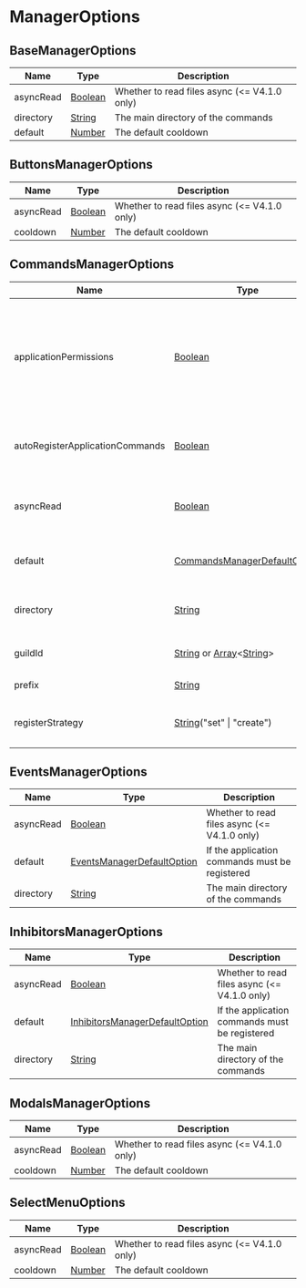 # ManagerOptions

## BaseManagerOptions

| Name      | Type                                                                                          | Description                                  |
| --------- | --------------------------------------------------------------------------------------------- | -------------------------------------------- |
| asyncRead | [Boolean](https://developer.mozilla.org/docs/Web/JavaScript/Reference/Global_Objects/Boolean) | Whether to read files async (<= V4.1.0 only) |
| directory | [String](https://developer.mozilla.org/docs/Web/JavaScript/Reference/Global_Objects/String)   | The main directory of the commands           |
| default   | [Number](https://developer.mozilla.org/docs/Web/JavaScript/Reference/Global_Objects/Number)   | The default cooldown                         |

## ButtonsManagerOptions

| Name      | Type                                                                                          | Description                                  |
| --------- | --------------------------------------------------------------------------------------------- | -------------------------------------------- |
| asyncRead | [Boolean](https://developer.mozilla.org/docs/Web/JavaScript/Reference/Global_Objects/Boolean) | Whether to read files async (<= V4.1.0 only) |
| cooldown  | [Number](https://developer.mozilla.org/docs/Web/JavaScript/Reference/Global_Objects/Number)   | The default cooldown                         |

## CommandsManagerOptions

| Name                            | Type                                                                                                                                                                                                                                                                                    | Description                                                                             |
| ------------------------------- | --------------------------------------------------------------------------------------------------------------------------------------------------------------------------------------------------------------------------------------------------------------------------------------- | --------------------------------------------------------------------------------------- |
| applicationPermissions          | [Boolean](https://developer.mozilla.org/docs/Web/JavaScript/Reference/Global_Objects/Boolean)                                                                                                                                                                                           | If the permissions for app commands must be required (only available if guildId is set) |
| autoRegisterApplicationCommands | [Boolean](https://developer.mozilla.org/docs/Web/JavaScript/Reference/Global_Objects/Boolean)                                                                                                                                                                                           | If the application commands must be registered                                          |
| asyncRead                       | [Boolean](https://developer.mozilla.org/docs/Web/JavaScript/Reference/Global_Objects/Boolean)                                                                                                                                                                                           | Whether to read files async (<= V4.1.0 only)                                            |
| default                         | [CommandsManagerDefaultOption](./ManagersDefaultOptions.md#commandsmanagerdefaultoptions)                                                                                                                                                                                               | The main directory of the commands                                                      |
| directory                       | [String](https://developer.mozilla.org/docs/Web/JavaScript/Reference/Global_Objects/String)                                                                                                                                                                                             | The main directory of the commands                                                      |
| guildId                         | [String](https://developer.mozilla.org/docs/Web/JavaScript/Reference/Global_Objects/String) or [Array](hthttps://developer.mozilla.org/docs/Web/JavaScript/Reference/Global_Objects/Array)<[String](https://developer.mozilla.org/docs/Web/JavaScript/Reference/Global_Objects/String)> | The guild to register commands                                                          |
| prefix                          | [String](https://developer.mozilla.org/docs/Web/JavaScript/Reference/Global_Objects/String)                                                                                                                                                                                             | The prefix for the bot                                                                  |
| registerStrategy                | [String](https://developer.mozilla.org/docs/Web/JavaScript/Reference/Global_Objects/String)("set" \| "create")                                                                                                                                                                          | The strategy to register commands                                                       |

## EventsManagerOptions

| Name      | Type                                                                                          | Description                                    |
| --------- | --------------------------------------------------------------------------------------------- | ---------------------------------------------- |
| asyncRead | [Boolean](https://developer.mozilla.org/docs/Web/JavaScript/Reference/Global_Objects/Boolean) | Whether to read files async (<= V4.1.0 only)   |
| default   | [EventsManagerDefaultOption](./ManagersDefaultOptions.md#eventsmanagerdefaultoptions)         | If the application commands must be registered |
| directory | [String](https://developer.mozilla.org/docs/Web/JavaScript/Reference/Global_Objects/String)   | The main directory of the commands             |

## InhibitorsManagerOptions

| Name      | Type                                                                                          | Description                                    |
| --------- | --------------------------------------------------------------------------------------------- | ---------------------------------------------- |
| asyncRead | [Boolean](https://developer.mozilla.org/docs/Web/JavaScript/Reference/Global_Objects/Boolean) | Whether to read files async (<= V4.1.0 only)   |
| default   | [InhibitorsManagerDefaultOption](./ManagersDefaultOptions.md#inhibitorsmanagerdefaultoptions) | If the application commands must be registered |
| directory | [String](https://developer.mozilla.org/docs/Web/JavaScript/Reference/Global_Objects/String)   | The main directory of the commands             |

## ModalsManagerOptions

| Name      | Type                                                                                          | Description                                  |
| --------- | --------------------------------------------------------------------------------------------- | -------------------------------------------- |
| asyncRead | [Boolean](https://developer.mozilla.org/docs/Web/JavaScript/Reference/Global_Objects/Boolean) | Whether to read files async (<= V4.1.0 only) |
| cooldown  | [Number](https://developer.mozilla.org/docs/Web/JavaScript/Reference/Global_Objects/Number)   | The default cooldown                         |

## SelectMenuOptions

| Name      | Type                                                                                          | Description                                  |
| --------- | --------------------------------------------------------------------------------------------- | -------------------------------------------- |
| asyncRead | [Boolean](https://developer.mozilla.org/docs/Web/JavaScript/Reference/Global_Objects/Boolean) | Whether to read files async (<= V4.1.0 only) |
| cooldown  | [Number](https://developer.mozilla.org/docs/Web/JavaScript/Reference/Global_Objects/Number)   | The default cooldown                         |
